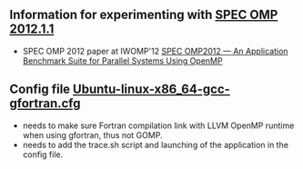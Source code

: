 ## Information for experimenting with [SPEC OMP 2012.1.1](https://www.spec.org/omp2012/)
* SPEC OMP 2012 paper at IWOMP'12 [SPEC OMP2012 — An Application Benchmark Suite for Parallel Systems Using OpenMP](https://link.springer.com/chapter/10.1007/978-3-642-30961-8_17)

## Config file [Ubuntu-linux-x86_64-gcc-gfortran.cfg](Ubuntu-linux-x86_64-gcc-gfortran.cfg) 
* needs to make sure Fortran compilation link with LLVM OpenMP runtime when using gfortran, thus not GOMP. 
* needs to add the trace.sh script and launching of the application in the config file. 

